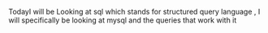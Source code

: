 TodayI will be Looking at sql which stands for structured query language , I will specifically be looking at mysql and the queries that work with it 
